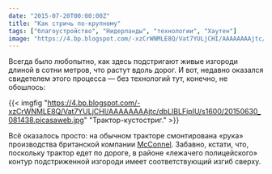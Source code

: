 ```yaml
---
date: "2015-07-20T00:00:00Z"
title: "Как стричь по-крупному"
tags: ["благоустройство", "Нидерланды", "технологии", "Хаутен"]
image: "https://4.bp.blogspot.com/-xzCrWNMLE8Q/Vat7YULjCHI/AAAAAAAAjtc/dbLIBLFipIU/s1600/20150630_081438.picasaweb.jpg"
---
```


Всегда было любопытно, как здесь подстригают живые изгороди длиной в сотни метров, что растут вдоль дорог. И вот, недавно оказался свидетелем этого процесса — без технологий тут, конечно, не обошлось:

<!--more-->

{{< imgfig "https://4.bp.blogspot.com/-xzCrWNMLE8Q/Vat7YULjCHI/AAAAAAAAjtc/dbLIBLFipIU/s1600/20150630_081438.picasaweb.jpg" "Трактор-кустостриг." >}}

Всё оказалось просто: на обычном тракторе смонтирована «рука» производства британской компании [McConnel](http://www.mcconnel.com/). Забавно, кстати, что, поскольку трактор едет по дороге, в районе «лежачего полицейского» контур подстриженной изгороди имеет соответствующий изгиб сверху.
